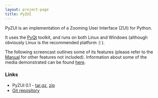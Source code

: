 ```yaml
---
layout: project-page
title: PyZUI
---
```


PyZUI is an implementation of a Zooming User Interface (ZUI) for Python.

It uses the [PyQt][1] toolkit, and runs on both Linux and Windows (although obviously Linux is the recommended platform :) ).

The following screencast outlines some of its features (please refer to the [Manual][2] for other features not included). Information about some of the media demonstrated can be found [here][3].

<div class="centred"><object type="application/x-shockwave-flash" style="width:425px; height:344px;" data="http://www.youtube.com/v/cgU91ROsKmI">
<param name="movie" value="http://www.youtube.com/v/cgU91ROsKmI" />
</object></div>

### Links

 * PyZUI 0.1 - [tar.gz][4], [zip][5]
 * [Git repository][6]

 [1]: http://riverbankcomputing.co.uk/software/pyqt/intro
 [2]: http://github.com/davidar/pyzui/raw/master/doc/manual.pdf
 [3]: http://github.com/davidar/pyzui/tree/master/demo/
 [4]: http://pyzui.googlecode.com/files/pyzui-0.1.tar.gz
 [5]: http://pyzui.googlecode.com/files/pyzui-0.1.zip
 [6]: http://github.com/davidar/pyzui
